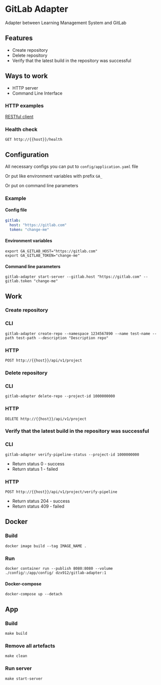 # GitLab Adapter

Adapter between Learning Management System and GitLab

## Features

* Create repository
* Delete repository
* Verify that the latest build in the repository was successful

## Ways to work

* HTTP server
* Command Line Interface

### HTTP examples

[RESTful client](test-http-client/client.http)

### Health check

```shell
GET http://{{host}}/health
```

## Configuration

All necessary configs you can put to `config/application.yaml` file

Or put like environment variables with prefix `GA_`

Or put on command line parameters

### Example

#### Config file

```yaml
gitlab:
  host: "https://gitlab.com"
  token: "change-me"
```

#### Environment variables

```shell
export GA_GITLAB_HOST="https://gitlab.com"
export GA_GITLAB_TOKEN="change-me"
```

#### Command line parameters

```shell
gitlab-adapter start-server --gitlab.host "https://gitlab.com" --gitlab.token "change-me"
```

## Work

### Create repository

### CLI

```shell
gitlab-adapter create-repo --namespace 1234567890 --name test-name --path test-path --description "Description repo"
```

### HTTP

```shell
POST http://{{host}}/api/v1/project
```

### Delete repository

### CLI

```shell
gitlab-adapter delete-repo --project-id 1000000000
```

### HTTP

```shell
DELETE http://{{host}}/api/v1/project
```

### Verify that the latest build in the repository was successful

### CLI

```shell
gitlab-adapter verify-pipeline-status --project-id 1000000000
```

* Return status 0 - success
* Return status 1 - failed

### HTTP

```shell
POST http://{{host}}/api/v1/project/verify-pipeline
```

* Return status 204 - success
* Return status 409 - failed

## Docker

### Build

```shell
docker image build --tag IMAGE_NAME .
```

### Run

```shell
docker container run --publish 8080:8080 --volume ./config/:/app/config/ dzx912/gitlab-adapter:1
```

#### Docker-compose

```shell
docker-compose up --detach
```

## App

### Build

```shell
make build
```

### Remove all artefacts

```shell
make clean
```

### Run server

```shell
make start-server
```